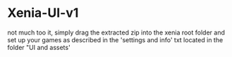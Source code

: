 # Xenia-UI-v1
not much too it, simply drag the extracted zip into the xenia root folder and set up your games as described in the 'settings and info' txt located
in the folder "UI and assets'
